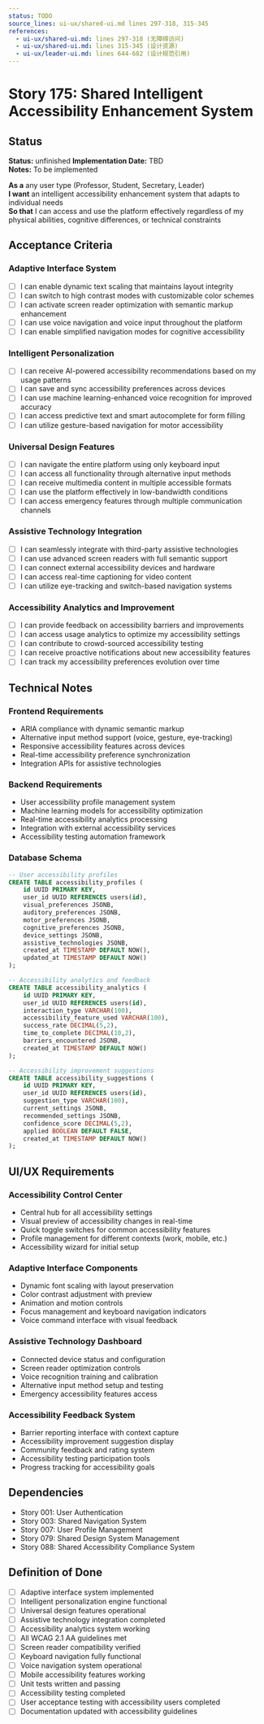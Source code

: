 ```yaml
---
status: TODO
source_lines: ui-ux/shared-ui.md lines 297-318, 315-345
references:
  - ui-ux/shared-ui.md: lines 297-318 (无障碍访问)
  - ui-ux/shared-ui.md: lines 315-345 (设计资源)
  - ui-ux/leader-ui.md: lines 644-682 (设计规范引用)
---
```

# Story 175: Shared Intelligent Accessibility Enhancement System

## Status
**Status:** unfinished
**Implementation Date:** TBD  
**Notes:** To be implemented

**As a** any user type (Professor, Student, Secretary, Leader)  
**I want** an intelligent accessibility enhancement system that adapts to individual needs  
**So that** I can access and use the platform effectively regardless of my physical abilities, cognitive differences, or technical constraints

## Acceptance Criteria

### Adaptive Interface System
- [ ] I can enable dynamic text scaling that maintains layout integrity
- [ ] I can switch to high contrast modes with customizable color schemes
- [ ] I can activate screen reader optimization with semantic markup enhancement
- [ ] I can use voice navigation and voice input throughout the platform
- [ ] I can enable simplified navigation modes for cognitive accessibility

### Intelligent Personalization
- [ ] I can receive AI-powered accessibility recommendations based on my usage patterns
- [ ] I can save and sync accessibility preferences across devices
- [ ] I can use machine learning-enhanced voice recognition for improved accuracy
- [ ] I can access predictive text and smart autocomplete for form filling
- [ ] I can utilize gesture-based navigation for motor accessibility

### Universal Design Features
- [ ] I can navigate the entire platform using only keyboard input
- [ ] I can access all functionality through alternative input methods
- [ ] I can receive multimedia content in multiple accessible formats
- [ ] I can use the platform effectively in low-bandwidth conditions
- [ ] I can access emergency features through multiple communication channels

### Assistive Technology Integration
- [ ] I can seamlessly integrate with third-party assistive technologies
- [ ] I can use advanced screen readers with full semantic support
- [ ] I can connect external accessibility devices and hardware
- [ ] I can access real-time captioning for video content
- [ ] I can utilize eye-tracking and switch-based navigation systems

### Accessibility Analytics and Improvement
- [ ] I can provide feedback on accessibility barriers and improvements
- [ ] I can access usage analytics to optimize my accessibility settings
- [ ] I can contribute to crowd-sourced accessibility testing
- [ ] I can receive proactive notifications about new accessibility features
- [ ] I can track my accessibility preferences evolution over time

## Technical Notes

### Frontend Requirements
- ARIA compliance with dynamic semantic markup
- Alternative input method support (voice, gesture, eye-tracking)
- Responsive accessibility features across devices
- Real-time accessibility preference synchronization
- Integration APIs for assistive technologies

### Backend Requirements
- User accessibility profile management system
- Machine learning models for accessibility optimization
- Real-time accessibility analytics processing
- Integration with external accessibility services
- Accessibility testing automation framework

### Database Schema
```sql
-- User accessibility profiles
CREATE TABLE accessibility_profiles (
    id UUID PRIMARY KEY,
    user_id UUID REFERENCES users(id),
    visual_preferences JSONB,
    auditory_preferences JSONB,
    motor_preferences JSONB,
    cognitive_preferences JSONB,
    device_settings JSONB,
    assistive_technologies JSONB,
    created_at TIMESTAMP DEFAULT NOW(),
    updated_at TIMESTAMP DEFAULT NOW()
);

-- Accessibility analytics and feedback
CREATE TABLE accessibility_analytics (
    id UUID PRIMARY KEY,
    user_id UUID REFERENCES users(id),
    interaction_type VARCHAR(100),
    accessibility_feature_used VARCHAR(100),
    success_rate DECIMAL(5,2),
    time_to_complete DECIMAL(10,2),
    barriers_encountered JSONB,
    created_at TIMESTAMP DEFAULT NOW()
);

-- Accessibility improvement suggestions
CREATE TABLE accessibility_suggestions (
    id UUID PRIMARY KEY,
    user_id UUID REFERENCES users(id),
    suggestion_type VARCHAR(100),
    current_settings JSONB,
    recommended_settings JSONB,
    confidence_score DECIMAL(5,2),
    applied BOOLEAN DEFAULT FALSE,
    created_at TIMESTAMP DEFAULT NOW()
);
```

## UI/UX Requirements

### Accessibility Control Center
- Central hub for all accessibility settings
- Visual preview of accessibility changes in real-time
- Quick toggle switches for common accessibility features
- Profile management for different contexts (work, mobile, etc.)
- Accessibility wizard for initial setup

### Adaptive Interface Components
- Dynamic font scaling with layout preservation
- Color contrast adjustment with preview
- Animation and motion controls
- Focus management and keyboard navigation indicators
- Voice command interface with visual feedback

### Assistive Technology Dashboard
- Connected device status and configuration
- Screen reader optimization controls
- Voice recognition training and calibration
- Alternative input method setup and testing
- Emergency accessibility features access

### Accessibility Feedback System
- Barrier reporting interface with context capture
- Accessibility improvement suggestion display
- Community feedback and rating system
- Accessibility testing participation tools
- Progress tracking for accessibility goals

## Dependencies
- Story 001: User Authentication
- Story 003: Shared Navigation System
- Story 007: User Profile Management
- Story 079: Shared Design System Management
- Story 088: Shared Accessibility Compliance System

## Definition of Done
- [ ] Adaptive interface system implemented
- [ ] Intelligent personalization engine functional
- [ ] Universal design features operational
- [ ] Assistive technology integration completed
- [ ] Accessibility analytics system working
- [ ] All WCAG 2.1 AA guidelines met
- [ ] Screen reader compatibility verified
- [ ] Keyboard navigation fully functional
- [ ] Voice navigation system operational
- [ ] Mobile accessibility features working
- [ ] Unit tests written and passing
- [ ] Accessibility testing completed
- [ ] User acceptance testing with accessibility users completed
- [ ] Documentation updated with accessibility guidelines
